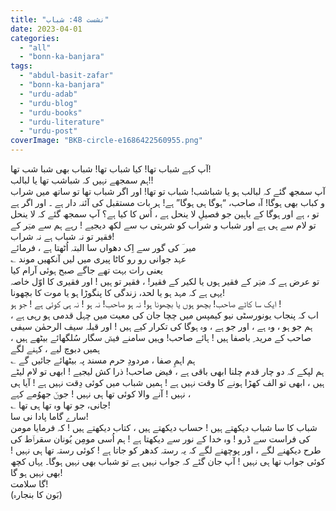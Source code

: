```yaml
---
title: "نشست 48: شباب"
date: 2023-04-01
categories: 
  - "all"
  - "bonn-ka-banjara"
tags: 
  - "abdul-basit-zafar"
  - "bonn-ka-banjara"
  - "urdu-adab"
  - "urdu-blog"
  - "urdu-books"
  - "urdu-literature"
  - "urdu-post"
coverImage: "BKB-circle-e1686422560955.png"
---
```


آپ کہے شباب تھا! کیا شباب تھا! شباب بھی شبا شب تھا!  
ہم سمجھے نہیں کہ شباشب تھا یا لبالب!!  
آپ سمجھ گئے کہ لبالب ہو یا شباشب! شباب تو تھا! اور اگر شباب تھا تو ساتھ میں شراب و کباب بھی ہوگا! آہ صاحب، “ہوگا ہی ہوگا” ہے! ہر بات مستقبل کی آئنہ دار ہے ۔ اور اگر ہے تو ، ہے اور ہوگا کے باہین جو فصیلِ لا ینحل ہے ، اُس کا کیا ہے؟ آپ سمجھ گئے کہ لا ینحل تو لام سے ہی ہے اور شباب و شراب کو شربتی ب سے لکھ دیجیے ! رہے ہم سے میؔر کے فقیر تو نہ شباب ہے نہ شراب!  
میر ؔ کی گور سے اِک دھواں سا البتہ اُٹھتا ہے ، فرمائے  
؎ عہد جوانی رو رو کاٹا پیری میں لیں آنکھیں موند  
یعنی رات بہت تھے جاگے صبح ہوئی آرام کیا  
تو عرض ہے کہ میؔر کے فقیر ہوں یا لکیر کے فقیر! ، فقیر تو ہیں ! اور فقیری کا اوّل خاصہ یہی ہے کہ مہد ہو یا لحد، زندگی کا پنگوڑا ہو یا موت کا بچھونا!  
ایک سا کاٹے صاحب! بچھو ہوں یا بچھونا ہو! نہ ہو صاحب! نہ ہو ! نہ ہی کوئی ہے ! جو ہو !  
اب کہ پنجاب یونورسٹی نیو کیمپس میں چچا جان کی معیت میں چہل قدمی ہو رہی ہے ، ہم جو ہو ، وہ ہے ، اور جو ہے ، وہ ہوگا کی تکرار کیے ہیں ! اور قبلہ سیف الرحمٰن سیفی صاحب کے مرید ِ باصفا ہیں ! ہائے صاحب! وہیں سامنے فیضؔ سگار سُلگھائے بیٹھے ہیں ، ہمیں دبوچ لیے ، کہنے لگے  
؎ ہم اہمِ صفا ، مردودِ حرم مسند پہ بیٹھائے جائیں گے  
ہم لپکے کہ دو چار قدم چلنا ابھی باقی ہے ، فیض صاحب! ذرا کش لیجیے ! ابھی تو لام لیٹے ہیں ، ابھی تو الف کھڑا ہونے کا وقت نہیں ہے ! ہمیں شباب میں کوئی دِقت نہیں ہے ! آیا ہی نہیں ! آنے والا کوئی تھا ہی نہیں ! جونؔ جھوُمے کہے ،  
؎ جانی، جو تھا وہ تھا ہی تھا!  
سارے گاما پادا نی سا!  
شباب کا سا شباب دیکھتے ہیں ! حساب دیکھتے ہیں ، کتاب دیکھتے ہیں ! کہ فرمایا مومن کی فراست سے ڈرو ! وہ خدا کے نور سے دیکھتا ہے ! ہم اُسی مومِن یُونان سقراؔط کی طرح دیکھنے لگے ، اور پوچھنے لگے کہ یہ رستہ کدھر کو جاتا ہے ! کوئی رستہ تھا ہی نہیں ! کوئی جواب تھا ہی نہیں ! آپ جان گئے کہ جواب نہیں ہے تو شباب بھی نہیں ہوگا۔ یہاں کچھ بھی نہیں ہو گا!  
گا سلامت!  
(بَون کا بنجارہ)
